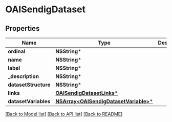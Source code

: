 # OAISendigDataset

## Properties
Name | Type | Description | Notes
------------ | ------------- | ------------- | -------------
**ordinal** | **NSString*** |  | [optional] 
**name** | **NSString*** |  | [optional] 
**label** | **NSString*** |  | [optional] 
**_description** | **NSString*** |  | [optional] 
**datasetStructure** | **NSString*** |  | [optional] 
**links** | [**OAISendigDatasetLinks***](OAISendigDatasetLinks.md) |  | [optional] 
**datasetVariables** | [**NSArray&lt;OAISendigDatasetVariable&gt;***](OAISendigDatasetVariable.md) |  | [optional] 

[[Back to Model list]](../README.md#documentation-for-models) [[Back to API list]](../README.md#documentation-for-api-endpoints) [[Back to README]](../README.md)


